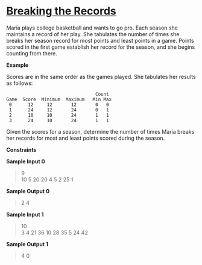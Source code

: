 # [Breaking the Records](https://www.hackerrank.com/challenges/breaking-best-and-worst-records/problem)

Maria plays college basketball and wants to go pro. Each season she maintains a record of her play. She tabulates the number of times she breaks her season record for most points and least points in a game. Points scored in the first game establish her record for the season, and she begins counting from there.

**Example**

Scores are in the same order as the games played. She tabulates her results as follows:

                                     Count
    Game  Score  Minimum  Maximum   Min Max
     0      12     12       12       0   0
     1      24     12       24       0   1
     2      10     10       24       1   1
     3      24     10       24       1   1
Given the scores for a season, determine the number of times Maria breaks her records for most and least points scored during the season.

**Constraints**

**Sample Input 0**

>9\
10 5 20 20 4 5 2 25 1

**Sample Output 0**

> 2 4

**Sample Input 1**

> 10\
3 4 21 36 10 28 35 5 24 42

**Sample Output 1**

> 4 0